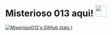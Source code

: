 # Misterioso 013 aqui! <img src="https://media.giphy.com/media/hvRJCLFzcasrR4ia7z/giphy.gif" width="35px">

[![Miserioso013's GitHub stats](https://github-readme-stats.vercel.app/api?username=misterioso013&show_icons=true&theme=radical)
)](https://github.com/misterioso013)
